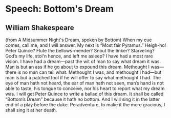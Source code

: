 # Speech: Bottom's Dream
## William Shakespeare
(from A Midsummer Night's Dream, spoken by Bottom)
When my cue comes, call me, and I will answer. My next is “Most fair Pyramus.”
Heigh-ho! Peter Quince? Flute the bellows-mender? Snout the tinker?
Starveling? God’s my life, stol'n hence, and left me asleep? I have had a most
rare vision. I have had a dream—past the wit of man to say what dream it was.
Man is but an ass if he go about to expound this dream. Methought I was—there
is no man can tell what. Methought I was, and methought I had—but man is but a
patched fool if he will offer to say what methought I had. The eye of man hath
not heard, the ear of man hath not seen, man’s hand is not able to taste, his
tongue to conceive, nor his heart to report what my dream was. I will get
Peter Quince to write a ballad of this dream. It shall be called “Bottom’s
Dream” because it hath no bottom. And I will sing it in the latter end of a
play before the duke. Peradventure, to make it the more gracious, I shall sing
it at her death.